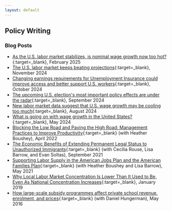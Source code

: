 ```yaml
---
layout: default
---
```

## Policy Writing

### Blog Posts
- [As the U.S. labor market stabilizes, is nominal wage growth now too hot?](https://equitablegrowth.org/as-the-u-s-labor-market-stabilizes-is-nominal-wage-growth-now-too-hot/){:target=_blank}, February 2025
- [The U.S. labor market keeps beating projections](https://equitablegrowth.org/the-u-s-labor-market-keeps-beating-projections/){:target=_blank}, November 2024
- [Changing earnings requirements for Unemployment Insurance could improve access and better support U.S. workers](https://equitablegrowth.org/changing-earnings-requirements-for-unemployment-insurance-could-improve-access-and-better-support-u-s-workers/){:target=_blank}, October 2024
- [The upcoming U.S. election's most important policy effects are under the radar](https://equitablegrowth.org/the-upcoming-u-s-elections-most-important-policy-effects-are-under-the-radar/){:target=_blank}, September 2024
- [New labor market data suggest that U.S. wage growth may be cooling too much](https://equitablegrowth.org/new-labor-market-data-suggest-that-u-s-wage-growth-may-be-cooling-too-much/){:target=_blank}, August 2024
- [What is going on with wage growth in the United States?](https://equitablegrowth.org/what-is-going-on-with-wage-growth-in-the-united-states/){:target=_blank}, May 2024
- [Blocking the Low Road and Paving the High Road: Management Practices to Improve Productivity](https://bidenwhitehouse.archives.gov/cea/written-materials/2022/04/06/blocking-the-low-road-and-paving-the-high-road-management-practices-to-improve-productivity/){:target=_blank} (with Heather Boushey), April 2022
- [The Economic Benefits of Extending Permanent Legal Status to Unauthorized Immigrants](https://bidenwhitehouse.archives.gov/cea/blog/2021/09/17/the-economic-benefits-of-extending-permanent-legal-status-to-unauthorized-immigrants/){:target=_blank} (with Cecilia Rouse, Lisa Barrow, and Evan Soltas), September 2021
- [Supporting Labor Supply in the American Jobs Plan and the American Families Plan](https://bidenwhitehouse.archives.gov/cea/blog/2021/05/28/supporting-labor-supply-in-the-american-jobs-plan-and-the-american-families-plan/){:target=_blank} (with Heather Boushey and Lisa Barrow), May 2021
- [Why Local Labor Market Concentration Is Lower Than It Used to Be, Even As National Concentration Increases](https://www.promarket.org/2019/01/02/why-local-labor-market-concentration-is-lower-than-it-used-to-be-even-as-national-concentration-increases/){:target=_blank}, January 2019
- [How large-scale subsidy programmes affect private school revenue, enrolment, and prices](https://voxeu.org/article/effects-private-school-subsidy-programmes-school-revenue-and-enrolment){:target=_blank} (with Daniel Hungerman), May 2016
